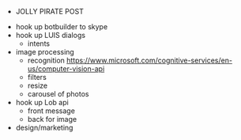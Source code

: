 * JOLLY PIRATE POST


- hook up botbuilder to skype
- hook up LUIS dialogs
	- intents
- image processing
	- recognition https://www.microsoft.com/cognitive-services/en-us/computer-vision-api
	- filters
	- resize
	- carousel of photos
- hook up Lob api
	- front message
	- back for image 
- design/marketing
